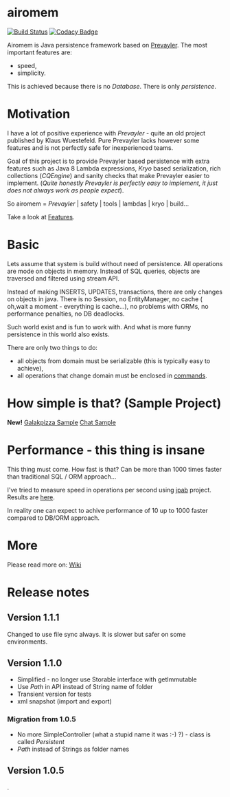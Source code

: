 airomem
=======
[![Build Status](https://travis-ci.org/airomem/airomem.svg?branch=master)](https://travis-ci.org/airomem/airomem)
[![Codacy Badge](https://api.codacy.com/project/badge/Grade/6c932d5fca3c4936aaaa8fab6a84a8e4)](https://www.codacy.com/app/jarekratajski/airomem?utm_source=github.com&amp;utm_medium=referral&amp;utm_content=airomem/airomem&amp;utm_campaign=Badge_Grade)

Airomem is Java persistence framework based on [Prevayler](http://prevayler.org/).
The most important features are:
- speed,
- simplicity.

This is achieved because there is no _Database_. There is only _persistence_.

# Motivation

I have a lot of positive experience with _Prevayler_ - quite an old project published by Klaus Wuestefeld.
Pure Prevayler lacks however some features  and is not perfectly safe for inexperienced teams.

Goal of this project is to provide Prevayler based persistence with extra features such as Java 8 Lambda expressions,
_Kryo_ based serialization, rich collections (_CQEngine_) and sanity checks that make Prevayler easier to implement.
(_Quite honestly Prevayler is perfectly easy to implement, it just does not always work as people expect_).

So airomem =  _Prevayler_ | safety | tools | lambdas | kryo | build...

Take a look at [Features](https://github.com/jarekratajski/airomem/wiki/Features).

# Basic
Lets assume that system is build without need of persistence. All operations are mode on objects in memory. 
Instead of SQL queries, objects are traversed and filtered using stream API.

Instead of making INSERTS, UPDATES, transactions, there are only changes on objects in java.
There is no Session, no EntityManager, no cache ( oh,wait a moment - everything is cache...), no problems with ORMs,
no performance penalties, no DB deadlocks.

Such world exist and is fun to work with. And what is more funny persistence in this world also exists.

There are only two things to do:
 - all objects from domain must be serializable (this is typically easy  to achieve),
 - all operations that change domain must be enclosed in [commands](http://en.wikipedia.org/wiki/Command_pattern). 
  
 
# How simple is that? (Sample Project)
**New!**
[Galakpizza Sample](https://github.com/airomem/galakpizza)
[Chat Sample](https://github.com/jarekratajski/airomem/wiki/Chat-Sample)

# Performance - this thing is insane
This thing must come. How fast is that? Can be more than 1000 times faster than traditional SQL / ORM approach...

I've tried to measure speed in operations per second using [jpab](http://www.jpab.org/) project.
Results are [here](https://github.com/jarekratajski/airomem/wiki/JPAB-Benchmark).

In reality one can expect to achive performance of 10 up to 1000 faster compared to DB/ORM approach.

# More
Please read more on:
[Wiki](https://github.com/jarekratajski/airomem/wiki)

# Release  notes
## Version 1.1.1
Changed to use file  sync always. 
It is slower but safer on some environments. 

## Version 1.1.0
- Simplified - no longer use Storable interface with getImmutable
- Use *Path* in API instead of String name  of folder 
- Transient version for tests
- xml snapshot (import and export) 

### Migration from 1.0.5
 - No more SimpleController (what a stupid name it was :-) ?) - class is called *Persistent*
 - *Path* instead  of Strings as folder names 

## Version 1.0.5
.